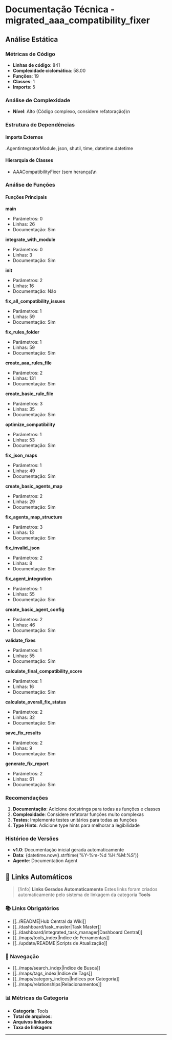 # Documentação Técnica - migrated_aaa_compatibility_fixer

## Análise Estática

### Métricas de Código
- **Linhas de código**: 841
- **Complexidade ciclomática**: 58.00
- **Funções**: 19
- **Classes**: 1
- **Imports**: 5

### Análise de Complexidade
- **Nível**: Alto (Código complexo, considere refatoração)\n
### Estrutura de Dependências

#### Imports Externos
.AgentintegratorModule, json, shutil, time, datetime.datetime

#### Hierarquia de Classes
- AAACompatibilityFixer (sem herança)\n
### Análise de Funções

#### Funções Principais
**main**
- Parâmetros: 0
- Linhas: 26
- Documentação: Sim

**integrate_with_module**
- Parâmetros: 0
- Linhas: 3
- Documentação: Sim

**__init__**
- Parâmetros: 2
- Linhas: 16
- Documentação: Não

**fix_all_compatibility_issues**
- Parâmetros: 1
- Linhas: 59
- Documentação: Sim

**fix_rules_folder**
- Parâmetros: 1
- Linhas: 59
- Documentação: Sim

**create_aaa_rules_file**
- Parâmetros: 2
- Linhas: 131
- Documentação: Sim

**create_basic_rule_file**
- Parâmetros: 3
- Linhas: 35
- Documentação: Sim

**optimize_compatibility**
- Parâmetros: 1
- Linhas: 53
- Documentação: Sim

**fix_json_maps**
- Parâmetros: 1
- Linhas: 49
- Documentação: Sim

**create_basic_agents_map**
- Parâmetros: 2
- Linhas: 29
- Documentação: Sim

**fix_agents_map_structure**
- Parâmetros: 3
- Linhas: 13
- Documentação: Sim

**fix_invalid_json**
- Parâmetros: 2
- Linhas: 8
- Documentação: Sim

**fix_agent_integration**
- Parâmetros: 1
- Linhas: 55
- Documentação: Sim

**create_basic_agent_config**
- Parâmetros: 2
- Linhas: 46
- Documentação: Sim

**validate_fixes**
- Parâmetros: 1
- Linhas: 55
- Documentação: Sim

**calculate_final_compatibility_score**
- Parâmetros: 1
- Linhas: 16
- Documentação: Sim

**calculate_overall_fix_status**
- Parâmetros: 2
- Linhas: 32
- Documentação: Sim

**save_fix_results**
- Parâmetros: 2
- Linhas: 9
- Documentação: Sim

**generate_fix_report**
- Parâmetros: 2
- Linhas: 61
- Documentação: Sim

### Recomendações

1. **Documentação**: Adicione docstrings para todas as funções e classes
2. **Complexidade**: Considere refatorar funções muito complexas
3. **Testes**: Implemente testes unitários para todas as funções
4. **Type Hints**: Adicione type hints para melhorar a legibilidade

### Histórico de Versões

- **v1.0**: Documentação inicial gerada automaticamente
- **Data**: {datetime.now().strftime('%Y-%m-%d %H:%M:%S')}
- **Agente**: Documentation Agent


## 🔗 **Links Automáticos**

> [!info] **Links Gerados Automaticamente**
> Estes links foram criados automaticamente pelo sistema de linkagem da categoria **Tools**

### **📚 Links Obrigatórios**
- [[../README|Hub Central da Wiki]]
- [[../dashboard/task_master|Task Master]]
- [[../dashboard/integrated_task_manager|Dashboard Central]]
- [[../maps/tools_index|Índice de Ferramentas]]
- [[../update/README|Scripts de Atualização]]

### **🧭 Navegação**
- [[../maps/search_index|Índice de Busca]]
- [[../maps/tags_index|Índice de Tags]]
- [[../maps/category_indices|Índices por Categoria]]
- [[../maps/relationships|Relacionamentos]]

### **📊 Métricas da Categoria**
- **Categoria**: Tools
- **Total de arquivos**: <!-- Contador automático -->
- **Arquivos linkados**: <!-- Contador automático -->
- **Taxa de linkagem**: <!-- Percentual automático -->

---

